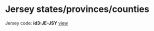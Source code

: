# Jersey states/provinces/counties
Jersey     code: **id3:JE-JSY**     [view](../export/geojson/medium/id3/je/jsy.geojson)     

